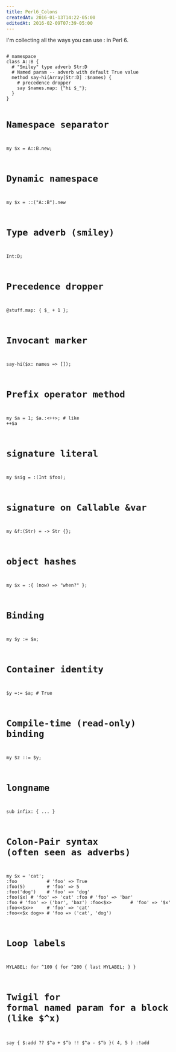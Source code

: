 ```yaml
---
title: Perl6_Colons
createdAt: 2016-01-13T14:22-05:00
editedAt: 2016-02-09T07:39-05:00
---
```


I'm collecting all the ways you can use : in Perl 6.

<code>
# namespace
class A::B {
  # "Smiley" type adverb Str:D
  # Named param -- adverb with default True value
  method say-hi(Array[Str:D] :$names) {
    # precedence dropper
    say $names.map: {"hi $_"};
  }
}

# Namespace separator
my $x = A::B.new;

# Dynamic namespace
my $x = ::("A::B").new

# Type adverb (smiley)
Int:D;

# Precedence dropper
@stuff.map: { $_ + 1 };

# Invocant marker
say-hi($x: names => [<me you>]);

# Prefix operator method
my $a = 1;
$a.:<++>; # like ++$a

# signature literal
my $sig = :(Int $foo);

# signature on Callable &var
my &f:(Str) = -> Str {};

# object hashes
my $x = :{ (now) => "when?" };

# Binding
my $y := $a;

# Container identity
$y =:= $a; # True

# Compile-time (read-only) binding
my $z ::= $y;

# longname
sub infix:<ya> { ... }

# Colon-Pair syntax (often seen as adverbs)
my $x = 'cat';
:foo           # 'foo' => True
:foo(5)        # 'foo' => 5
:foo('dog')    # 'foo' => 'dog'
:foo($x)       # 'foo' => 'cat'
:foo<bar>      # 'foo' => 'bar'
:foo<bar baz>  # 'foo' => ('bar', 'baz')
:foo<$x>       # 'foo' => '$x'
:foo<<$x>>     # 'foo' => 'cat'
:foo<<$x dog>> # 'foo => ('cat', 'dog')

# Loop labels
MYLABEL: for ^100 {
  for ^200 {
    last MYLABEL;
  }
}

# Twigil for formal named param for a block (like $^x)
say { $:add ?? $^a + $^b !! $^a - $^b }( 4, 5 ) :!add
</code>


